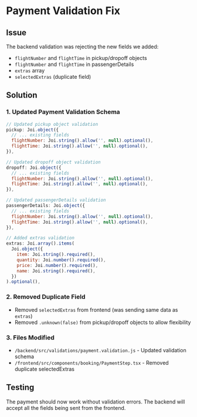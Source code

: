# Payment Validation Fix

## Issue
The backend validation was rejecting the new fields we added:
- `flightNumber` and `flightTime` in pickup/dropoff objects
- `flightNumber` and `flightTime` in passengerDetails
- `extras` array
- `selectedExtras` (duplicate field)

## Solution

### 1. Updated Payment Validation Schema
```javascript
// Updated pickup object validation
pickup: Joi.object({
  // ... existing fields
  flightNumber: Joi.string().allow('', null).optional(),
  flightTime: Joi.string().allow('', null).optional(),
}),

// Updated dropoff object validation  
dropoff: Joi.object({
  // ... existing fields
  flightNumber: Joi.string().allow('', null).optional(),
  flightTime: Joi.string().allow('', null).optional(),
}),

// Updated passengerDetails validation
passengerDetails: Joi.object({
  // ... existing fields
  flightNumber: Joi.string().allow('', null).optional(),
  flightTime: Joi.string().allow('', null).optional(),
}),

// Added extras validation
extras: Joi.array().items(
  Joi.object({
    item: Joi.string().required(),
    quantity: Joi.number().required(),
    price: Joi.number().required(),
    name: Joi.string().required(),
  })
).optional(),
```

### 2. Removed Duplicate Field
- Removed `selectedExtras` from frontend (was sending same data as `extras`)
- Removed `.unknown(false)` from pickup/dropoff objects to allow flexibility

### 3. Files Modified
- `/backend/src/validations/payment.validation.js` - Updated validation schema
- `/frontend/src/components/booking/PaymentStep.tsx` - Removed duplicate selectedExtras

## Testing
The payment should now work without validation errors. The backend will accept all the fields being sent from the frontend.